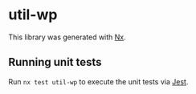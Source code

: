 # util-wp

This library was generated with [Nx](https://nx.dev).

## Running unit tests

Run `nx test util-wp` to execute the unit tests via [Jest](https://jestjs.io).
